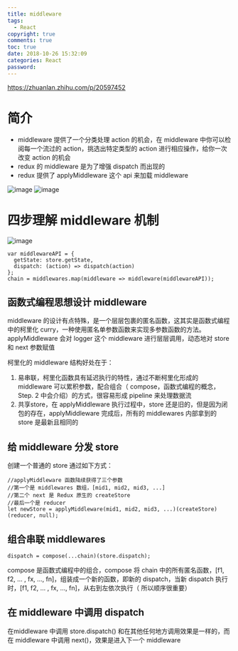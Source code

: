 ```yaml
---
title: middleware
tags:
  - React 
copyright: true
comments: true
toc: true
date: 2018-10-26 15:32:09
categories: React
password:
---
```


https://zhuanlan.zhihu.com/p/20597452

# 简介
* middleware 提供了一个分类处理 action 的机会，在 middleware 中你可以检阅每一个流过的 action，挑选出特定类型的 action 进行相应操作，给你一次改变 action 的机会
* redux 的 middleware 是为了增强 dispatch 而出现的
* redux 提供了 applyMiddleware 这个 api 来加载 middleware

![image](/pub-images/redux-middleware1.png)
![image](/pub-images/redux-middleware2.png)

# 四步理解 middleware 机制
![image](/pub-images/middleware机制示例.png)

~~~
var middlewareAPI = {
  getState: store.getState,
  dispatch: (action) => dispatch(action)
};
chain = middlewares.map(middleware => middleware(middlewareAPI));
~~~

## 函数式编程思想设计 middleware
middleware 的设计有点特殊，是一个层层包裹的匿名函数，这其实是函数式编程中的柯里化 curry，一种使用匿名单参数函数来实现多参数函数的方法。applyMiddleware 会对 logger 这个 middleware 进行层层调用，动态地对 store 和 next 参数赋值

柯里化的 middleware 结构好处在于：
1. 易串联，柯里化函数具有延迟执行的特性，通过不断柯里化形成的 middleware 可以累积参数，配合组合（ compose，函数式编程的概念，Step. 2 中会介绍）的方式，很容易形成 pipeline 来处理数据流
2. 共享store，在 applyMiddleware 执行过程中，store 还是旧的，但是因为闭包的存在，applyMiddleware 完成后，所有的 middlewares 内部拿到的 store 是最新且相同的

## 给 middleware 分发 store
创建一个普通的 store 通过如下方式：
~~~
//applyMiddleware 函数陆续获得了三个参数
//第一个是 middlewares 数组，[mid1, mid2, mid3, ...]
//第二个 next 是 Redux 原生的 createStore
//最后一个是 reducer
let newStore = applyMiddleware(mid1, mid2, mid3, ...)(createStore)(reducer, null);
~~~


## 组合串联 middlewares
~~~
dispatch = compose(...chain)(store.dispatch); 
~~~
compose 是函数式编程中的组合，compose 将 chain 中的所有匿名函数，[f1, f2, ... , fx, ..., fn]，组装成一个新的函数，即新的 dispatch，当新 dispatch 执行时，[f1, f2, ... , fx, ..., fn]，从右到左依次执行（ 所以顺序很重要）

## 在 middleware 中调用 dispatch
在middleware 中调用 store.dispatch() 和在其他任何地方调用效果是一样的，而在 middleware 中调用 next()，效果是进入下一个 middleware